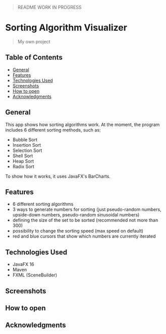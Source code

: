 > README WORK IN PROGRESS

# Sorting Algorithm Visualizer
> My own project
## Table of Contents
- [General](#General)
- [Features](#Features)
- [Technologies Used](#technologies-Used)
- [Screenshots](#Screenshots)
- [How to open](#how-to-open)
- [Acknowledgments](#Acknowledgments)

## General
This app shows how sorting algorithms work. At the moment, the program includes 6 different sorting methods, such as:
- Bubble Sort
- Insertion Sort
- Selection Sort
- Shell Sort
- Heap Sort
- Radix Sort

To show how it works, it uses JavaFX's BarCharts.

## Features
- 6 different sorting algorithms
- 3 ways to generate numbers for sorting (just pseudo-random numbers, upside-down numbers, pseudo-random sinusoidal numbers)
- defining the size of the set to be sorted (recommended not more than 300)
- possibility to change the sorting speed (max speed on default)
- red and blue cursors that show which numbers are currently iterated  

## Technologies Used
- JavaFX 16
- Maven
- FXML (SceneBuilder)

## Screenshots


## How to open 


## Acknowledgments

